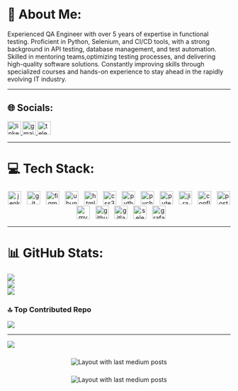 # 💫 About Me:
Experienced QA Engineer with over 5 years of expertise in functional testing. Proficient in Python, Selenium, and CI/CD tools, with a strong background in API testing, database management, and test automation. Skilled in mentoring teams,optimizing testing processes, and delivering high-quality software solutions. Constantly improving skills through specialized courses and hands-on experience to stay ahead in the rapidly evolving IT industry.

---

## 🌐 Socials:
<div align="left">
  <a href="https://www.linkedin.com/in/andrey-mozhaev-a90731133?jobid=1234&lipi=urn%3Ali%3Apage%3Ad_jobs_easyapply_pdfgenresume%3BF98UtLvDTGOH6WtJ2S2%2B%2Fw%3D%3D&licu=urn%3Ali%3Acontrol%3Ad_jobs_easyapply_pdfgenresume-v02_profile" target="_blank">
    <img src="https://img.shields.io/static/v1?message=LinkedIn&logo=linkedin&label=&color=0077B5&logoColor=white&labelColor=&style=for-the-badge" height="30" alt="linkedin logo"  />
  </a>
    <a href="mailto:mozhaev.andrey.v@gmail.com" target="_blank">
    <img src="https://img.shields.io/static/v1?message=Gmail&logo=gmail&label=&color=D14836&logoColor=white&labelColor=&style=for-the-badge" height="30" alt="gmail logo"  />
  </a>
  <a href="https://t.me/iAMSQA" target="_blank">
    <img src="https://img.shields.io/static/v1?message=Telegram&logo=telegram&label=&color=2CA5E0&logoColor=white&labelColor=&style=for-the-badge" height="30" alt="telegram logo"  />
  </a>
</div>

---

# 💻 Tech Stack:
###

<div align="center">
  <img src="https://img.shields.io/badge/Jenkins-D24939?logo=jenkins&logoColor=white&style=for-the-badge" height="30" alt="jenkins logo"  />
  <img width="5" />
  <img src="https://img.shields.io/badge/Git-F05032?logo=git&logoColor=white&style=for-the-badge" height="30" alt="git logo"  />
  <img width="5" />
  <img src="https://img.shields.io/badge/Figma-F24E1E?logo=figma&logoColor=white&style=for-the-badge" height="30" alt="figma logo"  />
  <img width="5" />
  <img src="https://img.shields.io/badge/Ubuntu-E95420?logo=ubuntu&logoColor=white&style=for-the-badge" height="30" alt="ubuntu logo"  />
  <img width="5" />
  <img src="https://img.shields.io/badge/HTML5-E34F26?logo=html5&logoColor=white&style=for-the-badge" height="30" alt="html5 logo"  />
  <img width="5" />
  <img src="https://img.shields.io/badge/CSS3-1572B6?logo=css3&logoColor=white&style=for-the-badge" height="30" alt="css3 logo"  />
  <img width="5" />
  <img src="https://img.shields.io/badge/Python-3776AB?logo=python&logoColor=white&style=for-the-badge" height="30" alt="python logo"  />
  <img width="5" />
  <img src="https://img.shields.io/badge/PyCharm-000000?logo=pycharm&logoColor=white&style=for-the-badge" height="30" alt="pycharm logo"  />
  <img width="5" />
  <img src="https://img.shields.io/badge/Pytest-0A9EDC?logo=pytest&logoColor=white&style=for-the-badge" height="30" alt="pytest logo"  />
  <img width="5" />
  <img src="https://img.shields.io/badge/Jira-0052CC?logo=jira&logoColor=white&style=for-the-badge" height="30" alt="jira logo"  />
  <img width="5" />
  <img src="https://img.shields.io/badge/Confluence-172B4D?logo=confluence&logoColor=white&style=for-the-badge" height="30" alt="confluence logo"  />
  <img width="5" />
  <img src="https://img.shields.io/badge/PostgreSQL-4169E1?logo=postgresql&logoColor=white&style=for-the-badge" height="30" alt="postgresql logo"  />
  <img width="5" />
  <img src="https://img.shields.io/badge/MySQL-4479A1?logo=mysql&logoColor=white&style=for-the-badge" height="30" alt="mysql logo"  />
  <img width="5" />
  <img src="https://img.shields.io/badge/GitHub-181717?logo=github&logoColor=white&style=for-the-badge" height="30" alt="github logo"  />
  <img width="5" />
  <img src="https://img.shields.io/badge/GitLab-FC6D26?logo=gitlab&logoColor=black&style=for-the-badge" height="30" alt="gitlab logo"  />
  <img width="5" />
  <img src="https://img.shields.io/badge/Selenium-43B02A?logo=selenium&logoColor=black&style=for-the-badge" height="30" alt="selenium logo"  />
  <img width="5" />
  <img src="https://img.shields.io/badge/Grafana-F46800?logo=grafana&logoColor=black&style=for-the-badge" height="30" alt="grafana logo"  />
</div>

---
###

# 📊 GitHub Stats:

![](https://github-readme-stats.vercel.app/api?username=AndreyM0zhaev&theme=nightowl&hide_border=false&include_all_commits=false&count_private=false)<br/>
![](https://nirzak-streak-stats.vercel.app/?user=AndreyM0zhaev&theme=nightowl&hide_border=false)<br/>
![](https://github-readme-stats.vercel.app/api/top-langs/?username=AndreyM0zhaev&theme=nightowl&hide_border=false&include_all_commits=false&count_private=false&layout=compact)


### 🔝 Top Contributed Repo
![](https://github-contributor-stats.vercel.app/api?username=AndreyM0zhaev&limit=5&theme=dark&combine_all_yearly_contributions=true)

---
[![](https://visitcount.itsvg.in/api?id=AndreyM0zhaev&icon=3&color=13)](https://visitcount.itsvg.in)

###

<div align="center">
  <img src="https://github-read-medium-git-main.pahlevikun.vercel.app/latest?limit=4&username=AndreyM0zhaev&theme=gruvbox" alt="Layout with last medium posts"  />
</div>

###

###

<div align="center">
  <img src="https://github-read-medium-git-main.pahlevikun.vercel.app/latest?limit=4&username=AndreyM0zhaev&theme=gruvbox" alt="Layout with last medium posts"  />
</div>

###
